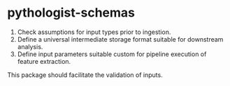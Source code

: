 # pythologist-schemas

1. Check assumptions for input types prior to ingestion.
2. Define a universal intermediate storage format suitable for downstream analysis.
3. Define input parameters suitable custom for pipeline execution of feature extraction.

This package should facilitate the validation of inputs.
